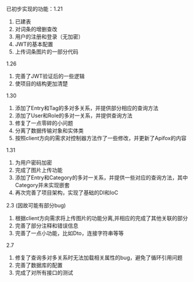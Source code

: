 已初步实现的功能：1.21
1. 已建表
2. 对词条的增删查改
3. 用户的注册和登录（无加密）
4. JWT的基本配置
5. 上传词条图片的一部分代码

1.26
1. 完善了JWT验证后的一些逻辑
2. 使项目的结构更加清楚

1.30
1. 添加了Entry和Tag的多对多关系，并提供部分相应的查询方法
2. 添加了User和Role的多对一关系，并提供查询方法
3. 修复了一点零碎的小问题
4. 分离了数据传输对象和实体类
5. 按照client方向的需求对控制器方法作了一些修改，并更新了Apifox的内容

1.31
1. 为用户密码加密
2. 完成了图片上传功能
3. 添加了Entry和Category的多对一关系，并提供一些对应的查询方法，其中Category并未实现嵌套
4. 再次完善了项目架构，实现了基础的DI和IoC

2.3 (因故可能有部分bug)
1. 根据client方向需求将上传图片的功能分离,并相应的完成了其他关联的部分
2. 完善了部分注释和错误信息
3. 完善了一点小功能，比如Dto，连接字符串等等

2.7
1. 修复了查询多对多关系时无法加载相关属性的bug，避免了循环引用问题
2. 完善了数据库的配置
3. 完成了对所有接口的测试
